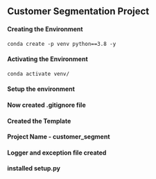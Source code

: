 ## Customer Segmentation Project

#### Creating the Environment
```
conda create -p venv python==3.8 -y
```

#### Activating the Environment

```
conda activate venv/
```
#### Setup the environment
#### Now created .gitignore file

#### Created the Template

#### Project Name - customer_segment

#### Logger and exception file created

#### installed setup.py




